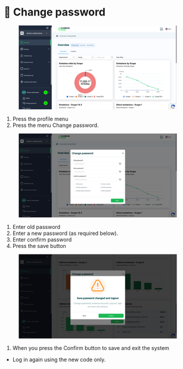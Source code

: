 # 🔐 Change password

<figure><img src="../.gitbook/assets/image (92).png" alt=""><figcaption></figcaption></figure>

1. Press the profile menu
2. Press the menu Change password.

<figure><img src="../.gitbook/assets/image (93).png" alt=""><figcaption></figcaption></figure>

1. Enter old password
2. Enter a new password (as required below).
3. Enter confirm password
4. Press the save button

<figure><img src="../.gitbook/assets/image (94).png" alt=""><figcaption></figcaption></figure>

1. When you press the Confirm button to save and exit the system

* Log in again using the new code only.
